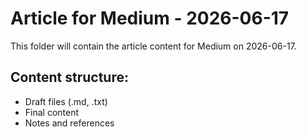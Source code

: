 # Article for Medium - 2026-06-17

This folder will contain the article content for Medium on 2026-06-17.

## Content structure:
- Draft files (.md, .txt)
- Final content
- Notes and references
